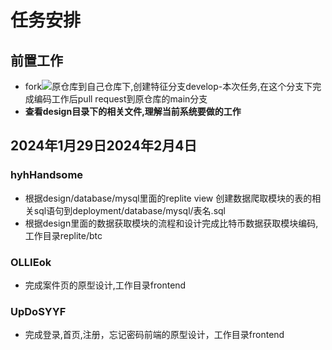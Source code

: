 # 任务安排

## 前置工作

+ fork![原仓库](https://github.com/JBossBC/blockchain-bigdata)到自己仓库下,创建特征分支develop-本次任务,在这个分支下完成编码工作后pull request到原仓库的main分支
+ **查看design目录下的相关文件,理解当前系统要做的工作**


## 2024年1月29日2024年2月4日


### hyhHandsome

+ 根据design/database/mysql里面的replite view 创建数据爬取模块的表的相关sql语句到deployment/database/mysql/表名.sql
+ 根据design里面的数据获取模块的流程和设计完成比特币数据获取模块编码,工作目录replite/btc


### OLLIEok

+ 完成案件页的原型设计,工作目录frontend


### UpDoSYYF

+ 完成登录,首页,注册，忘记密码前端的原型设计，工作目录frontend